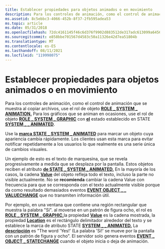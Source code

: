 ```yaml
---
title: Establecer propiedades para objetos animados o en movimiento
description: Para los controles de animación, como el control de animación que se muestra al copiar archivos, use el rol de objeto ROLE \_ SYSTEM \_ ANIMATION.
ms.assetid: 8c5ebbc3-4066-452b-8f37-2fb595adea53
ms.topic: article
ms.date: 05/31/2018
ms.openlocfilehash: 72dc4161145f46c6d376f9902d883512de317adc613099a6456634e60fceae16
ms.sourcegitcommit: e858bbe701567d4583c50a11326e42d7ea51804b
ms.translationtype: MT
ms.contentlocale: es-ES
ms.lasthandoff: 08/11/2021
ms.locfileid: "119998075"
---
```

# <a name="setting-properties-for-animated-or-moving-objects"></a>Establecer propiedades para objetos animados o en movimiento

Para los controles de animación, como el control de animación que se muestra al copiar archivos, use el rol de objeto [**ROLE \_ SYSTEM \_ ANIMATION.**](object-roles.md) Para los gráficos que se animan en ocasiones, use el rol de objeto [**ROLE \_ SYSTEM \_ GRAPHIC**](object-roles.md) con [**el**](state-property.md) estado establecido en STATE [**SYSTEM \_ \_ ANIMATED**](object-state-constants.md).

Use la [**marca STATE \_ SYSTEM \_ ANIMATED**](object-state-constants.md) para marcar un objeto cuya apariencia cambia rápidamente. Los clientes usan esta marca para evitar notificar repetidamente a los usuarios lo que realmente es una serie única de cambios visuales.

Un ejemplo de esto es el texto de marquesina, que se revela progresivamente a medida que se desplaza por la pantalla. Estos objetos reciben el atributo [**de STATE \_ SYSTEM \_ ANIMATED.**](object-state-constants.md) En la mayoría de los casos, la cadena [**Value**](value-property.md) del objeto refleja todo el texto, incluso la parte no visible actualmente. No se **recomienda** cambiar la cadena Value con frecuencia para que se corresponda con el texto actualmente visible porque da como resultado demasiados eventos [**EVENT OBJECT \_ \_ VALUECHANGE**](event-constants.md) que no transmiten información útil.

Por ejemplo, en una ventana que contiene una región rectangular que muestra la palabra "Sí". al moverse en un [](role-property.md) patrón de figura ocho, el rol es [**ROLE \_ SYSTEM \_ GRAPHIC,**](object-roles.md)la propiedad [**Value**](value-property.md) es la cadena mostrada, la propiedad [**Location**](/windows/desktop/api/Oleacc/nf-oleacc-iaccessible-acclocation) es el rectángulo delimitador alrededor del texto y se establece la marca de atributo STATE [**SYSTEM \_ \_ ANIMATED.**](object-state-constants.md) La [**descripción**](description-property.md) es "The word 'Yes!' (La palabra 'Sí!' se mueve por la pantalla con un patrón de figura y ocho". El servidor solo genera eventos [**EVENT \_ OBJECT \_ STATECHANGE**](event-constants.md) cuando el objeto inicia o deja de animación.

 

 




